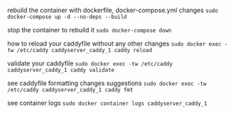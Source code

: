 rebuild the container with dockerfile, docker-compose.yml changes
`sudo docker-compose up -d --no-deps --build`

stop the container to rebuild it
`sudo docker-compose down`

how to reload your caddyfile without any other changes
`sudo docker exec -tw /etc/caddy caddyserver_caddy_1 caddy reload`

validate your caddyfile
`sudo docker exec -tw /etc/caddy caddyserver_caddy_1 caddy validate`

see caddyfile formatting changes suggestions
`sudo docker exec -tw /etc/caddy caddyserver_caddy_1 caddy fmt`

see container logs
`sudo docker container logs caddyserver_caddy_1`
